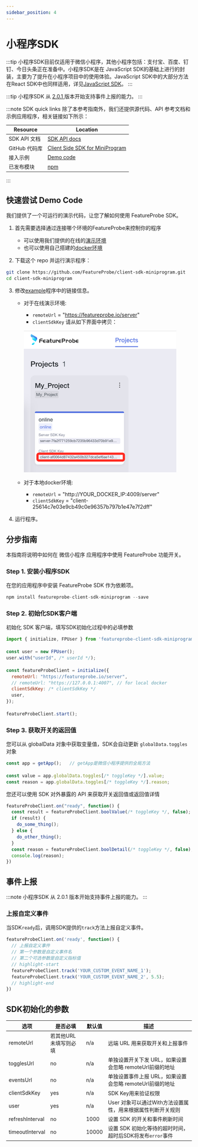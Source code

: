 ```yaml
---
sidebar_position: 4
---
```


# 小程序SDK

:::tip
小程序SDK目前仅适用于微信小程序，其他小程序包括：支付宝、百度、钉钉、今日头条正在准备中。小程序SDK是在 JavaScript SDK的基础上进行的封装，主要为了提升在小程序项目中的使用体验。JavaScript SDK中的大部分方法在React SDK中也同样适用，详见[JavaScript SDK](./javascript-sdk.md)。
:::

:::tip
小程序SDK 从 [ 2.0.1 ](https://www.npmjs.com/package/featureprobe-client-sdk-miniprogram/v/2.0.1) 版本开始支持事件上报的能力。
:::

:::note SDK quick links
除了本参考指南外，我们还提供源代码、API 参考文档和示例应用程序，相关链接如下所示：

| **Resource**  | **Location**                                                 |
| ------------- | ------------------------------------------------------------ |
| SDK API 文档  | [ SDK API docs](https://featureprobe.github.io/client-sdk-miniprogram/) |
| GitHub 代码库 | [Client Side SDK for MiniProgram](https://github.com/FeatureProbe/client-sdk-miniprogram) |
| 接入示例      | [Demo code](https://github.com/FeatureProbe/client-sdk-miniprogram/tree/main/example) |
| 已发布模块    | [npm](https://www.npmjs.com/package/featureprobe-client-sdk-miniprogram) |

:::

## 快速尝试 Demo Code

我们提供了一个可运行的演示代码，让您了解如何使用 FeatureProbe SDK。

1. 首先需要选择通过连接哪个环境的FeatureProbe来控制你的程序
    * 可以使用我们提供的在线的[演示环境](https://featureprobe.io/login)
    * 也可以使用自己搭建的[docker环境](https://gitee.com/featureprobe/FeatureProbe)

2. 下载这个 repo 并运行演示程序：

```bash
git clone https://github.com/FeatureProbe/client-sdk-miniprogram.git
cd client-sdk-miniprogram
```

3. 修改[example](https://github.com/FeatureProbe/client-sdk-miniprogram/tree/main/example)程序中的链接信息。
    * 对于在线演示环境:
        * `remoteUrl` = "https://featureprobe.io/server"
        * `clientSdkKey`  请从如下界面中拷贝：

      ![client_sdk_key snapshot](/client_sdk_key_snapshot_cn.png)
    * 对于本地docker环境:
        * `remoteUrl` = "http://YOUR_DOCKER_IP:4009/server"
        * `clientSdkKey` = "client-25614c7e03e9cb49c0e96357b797b1e47e7f2dff"

4. 运行程序。

## 分步指南

本指南将说明中如何在 微信小程序 应用程序中使用 FeatureProbe 功能开关。

### Step 1. 安装小程序SDK

在您的应用程序中安装 FeatureProbe SDK 作为依赖项。


```js
npm install featureprobe-client-sdk-miniprogram --save
```

### Step 2. 初始化SDK客户端
初始化 SDK 客户端，填写SDK初始化过程中的必填参数


```js
import { initialize, FPUser } from 'featureprobe-client-sdk-miniprogram';

const user = new FPUser();
user.with("userId", /* userId */);

const featureProbeClient = initialize({
  remoteUrl: "https://featureprobe.io/server",
  // remoteUrl: "https://127.0.0.1:4007", // for local docker
  clientSdkKey: /* clientSdkKey */
  user,
});

featureProbeClient.start();
```

### Step 3. 获取开关的返回值


您可以从 globalData 对象中获取变量值，SDK会自动更新 `globalData.toggles` 对象

```js
const app = getApp();   // getApp是微信小程序提供的全局方法

const value = app.globalData.toggles[/* toggleKey */].value;
const reason = app.globalData.toggles[/* toggleKey */].reason;
```

您还可以使用 SDK 对外暴露的 API 来获取开关返回值或返回值详情

```js
featureProbeClient.on("ready", function() {
  const result = featureProbeClient.boolValue(/* toggleKey */, false);
  if (result) {
    do_some_thing();
  } else {
    do_other_thing();
  }
  const reason = featureProbeClient.boolDetail(/* toggleKey */, false);
  console.log(reason);
})
```

## 事件上报

:::note
小程序SDK 从 2.0.1 版本开始支持事件上报的能力。
:::

### 上报自定义事件
当SDK`ready`后，调用SDK提供的`track`方法上报自定义事件。


```js
featureProbeClient.on('ready', function() {
  // 上报自定义事件
  // 第一个参数是自定义事件名
  // 第二个可选参数是自定义指标值
  // highlight-start
  featureProbeClient.track('YOUR_CUSTOM_EVENT_NAME_1');
  featureProbeClient.track('YOUR_CUSTOM_EVENT_NAME_2', 5.5);
  // highlight-end
})
```

## SDK初始化的参数

| 选项            | 是否必填       | 默认值 | 描述                                                                                                                                      |
|-------------------|----------------|---------|--------------------------------------------------------------------------------------------------------------------------------------------------|
| remoteUrl         | 若其他URL未填写则必填 | n/a     | 远端 URL 用来获取开关和上报事件 |
| togglesUrl        | no             | n/a     | 单独设置开关下发 URL，如果设置会忽略 remoteUrl前缀的地址 |
| eventsUrl         | no             | n/a     | 单独设置事件上报 URL，如果设置会忽略 remoteUrl前缀的地址 |
| clientSdkKey      | yes            | n/a     | SDK Key用来验证权限   |
| user              | yes            | n/a     | User 对象可以通过With方法设置属性，用来根据属性判断开关规则 |
| refreshInterval   | no            | 1000    | 设置 SDK 的开关和事件刷新时间   |
| timeoutInterval   | no            | 10000    | 设置 SDK 初始化等待的超时时间，超时后SDK将发布`error`事件   |
